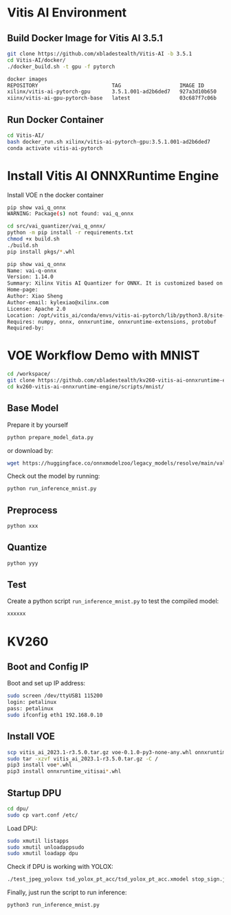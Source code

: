 # Vitis AI Environment

## Build Docker Image for Vitis AI 3.5.1

```bash
git clone https://github.com/xbladestealth/Vitis-AI -b 3.5.1
cd Vitis-AI/docker/
./docker_build.sh -t gpu -f pytorch
```

```bash
docker images
REPOSITORY                        TAG                   IMAGE ID       CREATED          SIZE
xilinx/vitis-ai-pytorch-gpu       3.5.1.001-ad2b6ded7   927a3d10b650   46 minutes ago   33.3GB
xiinx/vitis-ai-gpu-pytorch-base   latest                03c687f7c06b   2 weeks ago      11.2GB
```

## Run Docker Container

```bash
cd Vitis-AI/
bash docker_run.sh xilinx/vitis-ai-pytorch-gpu:3.5.1.001-ad2b6ded7
conda activate vitis-ai-pytorch
```

# Install Vitis AI ONNXRuntime Engine

Install VOE n the docker container

```bash
pip show vai_q_onnx
WARNING: Package(s) not found: vai_q_onnx
```

```bash
cd src/vai_quantizer/vai_q_onnx/
python -m pip install -r requirements.txt
chmod +x build.sh
./build.sh
pip install pkgs/*.whl
```

```bash
pip show vai_q_onnx
Name: vai-q-onnx
Version: 1.14.0
Summary: Xilinx Vitis AI Quantizer for ONNX. It is customized based on [Quantization Tool](https://github.com/microsoft/onnxruntime/tree/rel-1.14.0/onnxruntime/python/tools/quantization).
Home-page: 
Author: Xiao Sheng
Author-email: kylexiao@xilinx.com
License: Apache 2.0
Location: /opt/vitis_ai/conda/envs/vitis-ai-pytorch/lib/python3.8/site-packages
Requires: numpy, onnx, onnxruntime, onnxruntime-extensions, protobuf
Required-by: 
```

# VOE Workflow Demo with MNIST

```bash
cd /workspace/
git clone https://github.com/xbladestealth/kv260-vitis-ai-onnxruntime-engine.git
cd kv260-vitis-ai-onnxruntime-engine/scripts/mnist/
```

## Base Model

Prepare it by yourself
```bash
python prepare_model_data.py
```

or download by:

```bash
wget https://huggingface.co/onnxmodelzoo/legacy_models/resolve/main/validated/vision/classification/mnist/model/mnist-12.onnx -O mnist_cnn.onnx
```

Check out the model by running:
```bash
python run_inference_mnist.py
```

## Preprocess

```bash
python xxx
```

## Quantize

```bash
python yyy
```


## 


<!-- ## Download
Download the ONNX model file from ONNX github repository:
```bash
mkdir -p models/mnist
cd models/mnist/
wget https://huggingface.co/onnxmodelzoo/legacy_models/resolve/main/validated/vision/classification/mnist/model/mnist-12.onnx -O mnist.onnx
``` -->

<!-- ## Preprocess
Pre-process prepares a float32 model for quantization.
```bash
python -m onnxruntime.quantization.preprocess --input mnist.onnx --output mnist_preproc.onnx
```

Otherwise you might get this warning:
```bash
WARNING:root:Please consider to run pre-processing before quantization. Refer to example: https://github.com/microsoft/onnxruntime-inference-examples/blob/main/quantization/image_classification/cpu/ReadMe.md 
```

## Quantize
Create a Python script `quantize_mnist.py` to quantize the model:
```bash
import onnx
from onnxruntime.quantization import quantize_dynamic, QuantType

model_fp32 = "mnist_preproc.onnx"
model_quant = "mnist_quantized.onnx"

quantize_dynamic(model_fp32, model_quant, weight_type=QuantType.QUInt8)
```

Run the script:
```bash
python3 quantize_mnist.py
```

## Compile
```bash
vai_c_xir -x mnist_quantized.onnx -a arch.json -o compiled_mnist
``` -->
## Test
Create a python script `run_inference_mnist.py` to test the compiled model:
```bash
xxxxxx
```

# KV260

## Boot and Config IP

Boot and set up IP address:
```bash
sudo screen /dev/ttyUSB1 115200
login: petalinux
pass: petalinux
sudo ifconfig eth1 192.168.0.10
```

## Install VOE
```bash
scp vitis_ai_2023.1-r3.5.0.tar.gz voe-0.1.0-py3-none-any.whl onnxruntime_vitisai-1.16.0-py3-none-any.whl petalinux@192.168.0.10:./
sudo tar -xzvf vitis_ai_2023.1-r3.5.0.tar.gz -C /
pip3 install voe*.whl
pip3 install onnxruntime_vitisai*.whl
```

## Startup DPU

```bash
cd dpu/
sudo cp vart.conf /etc/
```

Load DPU:
```bash
sudo xmutil listapps
sudo xmutil unloadappsudo 
sudo xmutil loadapp dpu
```

Check if DPU is working with YOLOX:
```bash
./test_jpeg_yolovx tsd_yolox_pt_acc/tsd_yolox_pt_acc.xmodel stop_sign.jpg
```

Finally, just run the script to run inference:
```bash
python3 run_inference_mnist.py
```
